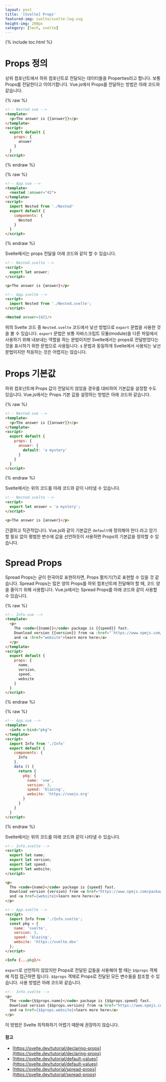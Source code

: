 ```yaml
---
layout: post
title: '[Svelte] Props'
featured-img: svelte/svelte-log.svg
height-img: 200px
category: [tech, svelte]
---
```

{% include toc.html %}

# Props 정의
상위 컴포넌트에서 하위 컴포넌트로 전달되는 데이터들을 Properties라고 합니다. 보통 Props를 전달한다고 이야기합니다. Vue.js에서 Props를 전달하는 방법은 아래 코드와 같습니다.

{% raw %}
```html
<!-- Nested.vue -->
<template>
  <p>The answer is {{answer}}</p>
</template>
<script>
  export default {
    props: {
      answer
    }
  }
</script>
```
{% endraw %}

{% raw %}
```html
<!-- App.vue -->
<template>
  <nested :answer="42">
</template>
<script>
  import Nested from './Nested'
  export default {
    components: {
      Nested
    }
  }
</script>
```
{% endraw %}

Svelte에서는 props 전달을 아래 코드와 같이 할 수 있습니다.

```html
<!-- Nested.svelte -->
<script>
  export let answer;
</script>

<p>The answer is {answer}</p>
```

```html
<!-- App.svelte -->
<script>
  import Nested from './Nested.svelte';
</script>

<Nested answer={42}/>
```

위의 Svelte 코드 중 `Nested.svelte` 코드에서 낯선 방법으로 `export` 문법을 사용한 것을 볼 수 있습니다. `export` 문법은 보통 자바스크립트 모듈(module)을 다른 파일에서 사용하기 위해 내보내는 역할을 하는 문법이지만 Svelte에서는 props로 전달받았다는 것을 표시하기 위한 문법으로 사용됩니다. `$` 문법과 동일하게 Svelte에서 사용되는 낯선 문법이지만 적응하는 것은 어렵지는 않습니다.

# Props 기본값
하위 컴포넌트에 Props 값이 전달되지 않았을 경우를 대비하여 기본값을 설정할 수도 있습니다. Vue.js에서는 Props 기본 값을 설정하는 방법은 아래 코드와 같습니다.

{% raw %}
```html
<!-- Nested.vue -->
<template>
  <p>The answer is {{answer}}</p>
</template>
<script>
  export default {
    props: {
      answer: {
        default: 'a mystery'
      }
    }
  }
</script>
```
{% endraw %}

Svelte에서는 위의 코드를 아래 코드와 같이 나타낼 수 있습니다.

```html
<!-- Nested.svelte -->
<script>
  export let answer = 'a mystery';
</script>

<p>The answer is {answer}</p>
```

간결하고 직관적입니다. Vue.js와 같이 기본값은 `default`에 정의해야 한다.라고 암기할 필요 없이 평범한 변수에 값을 선언하듯이 사용하면 Props의 기본값을 정의할 수 있습니다.

# Spread Props
Spread Props는 굳이 한국어로 표현하자면, Props 펼치기(?)로 표현할 수 있을 것 같습니다. Spread Props는 많은 양의 Props를 하위 컴포넌트에 전달해야 할 때, 코드 양을 줄이기 위해 사용합니다. Vue.js에서는 Spread Props를 아래 코드와 같이 사용할 수 있습니다.

{% raw %}
```html
<!-- Info.vue -->
<template>
  <p>
    The <code>{{name}}</code> package is {{speed}} fast.
    Download version {{version}} from <a :href="`https://www.npmjs.com/package/${name}`">npm</a>
    and <a :href="website">learn more here</a>
  </p>
</template>
<script>
  export default {
    props: {
      name,
      version,
      speed,
      website
    }
  }
</script>
```
{% endraw %}

{% raw %}
```html
<!-- App.vue -->
<template>
  <info v-bind="pkg">
</template>
<script>
  import Info from './Info'
  export default {
    components: {
      Info
    },
    data () {
      return {
        pkg: {
          name: 'vue',
          version: 3,
          speed: 'blazing',
          website: 'https://vuejs.org'
        }
      }
    }
  }
</script>
```
{% endraw %}

Svelte에서는 위의 코드를 아래 코드와 같이 나타낼 수 있습니다.

```html
<!-- Info.svelte -->
<script>
  export let name;
  export let version;
  export let speed;
  export let website;
</script>

<p>
  The <code>{name}</code> package is {speed} fast.
  Download version {version} from <a href="https://www.npmjs.com/package/{name}">npm</a>
  and <a href={website}>learn more here</a>
</p>
```

```html
<!-- App.svelte -->
<script>
  import Info from './Info.svelte';
  const pkg = {
    name: 'svelte',
    version: 3,
    speed: 'blazing',
    website: 'https://svelte.dev'
  };
</script>

<Info {...pkg}/>
```

`export`로 선언하지 않았지만 Props로 전달된 값들을 사용해야 할 때는 `$$props` 객체에 직접 접근하면 됩니다. `$$props` 객체로 Props로 전달된 모든 변수들을 참조할 수 있습니다. 사용 방법은 아래 코드와 같습니다.

```html
<!-- Info.svelte -->
<p>
  The <code>{$$props.name}</code> package is {$$props.speed} fast.
  Download version {$$props.version} from <a href="https://www.npmjs.com/package/{$$props.name}">npm</a>
  and <a href={$$props.website}>learn more here</a>
</p>
```

이 방법은 Svelte 최적화하기 어렵기 때문에 권장하지 않습니다.

#### 참고
- [https://svelte.dev/tutorial/declaring-props](https://svelte.dev/tutorial/declaring-props)
- [https://svelte.dev/tutorial/default-values](https://svelte.dev/tutorial/default-values)
- [https://svelte.dev/tutorial/spread-props](https://svelte.dev/tutorial/spread-props)